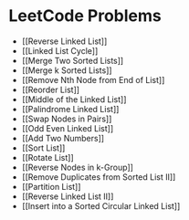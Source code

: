 # LeetCode Problems
- [[Reverse Linked List]]
- [[Linked List Cycle]]
- [[Merge Two Sorted Lists]]
- [[Merge k Sorted Lists]]
- [[Remove Nth Node from End of List]]
- [[Reorder List]]
- [[Middle of the Linked List]]
- [[Palindrome Linked List]]
- [[Swap Nodes in Pairs]]
- [[Odd Even Linked List]]
- [[Add Two Numbers]]
- [[Sort List]]
- [[Rotate List]]
- [[Reverse Nodes in k-Group]]
- [[Remove Duplicates from Sorted List II]]
- [[Partition List]]
- [[Reverse Linked List II]]
- [[Insert into a Sorted Circular Linked List]]
